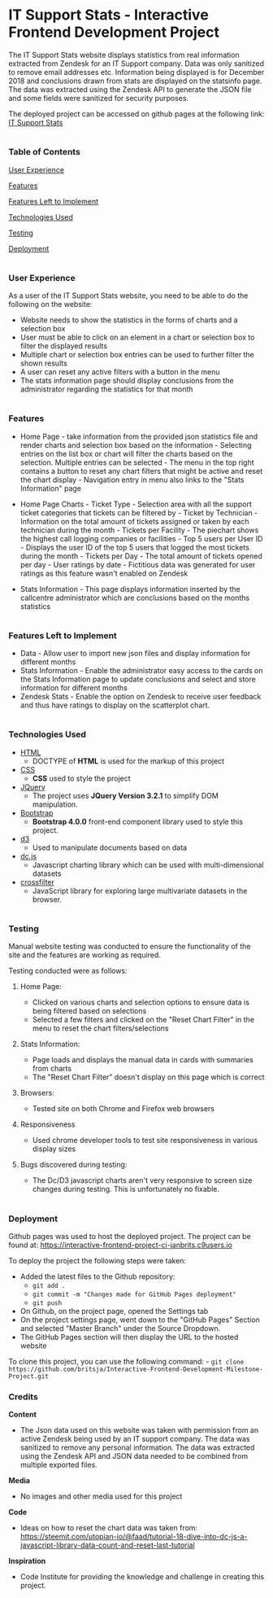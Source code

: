 

# IT Support Stats - Interactive Frontend Development Project

The IT Support Stats website displays statistics from real information extracted from Zendesk for an IT Support company. Data was only sanitized to remove email addresses etc.
Information being displayed is for December 2018 and conclusions drawn from stats are displayed on the statsinfo page. The data was extracted using the Zendesk API to generate the
JSON file and some fields were sanitized for security purposes.


The deployed project can be accessed on github pages at the following link: <a href="https://britsja.github.io/Interactive-Frontend-Development-Milestone-Project/">IT Support Stats</a>

#

### **Table of Contents**

[User Experience](#user-experience)

[Features](#features)

[Features Left to Implement](#features-left-to-implement)

[Technologies Used](#technologies-used)

[Testing](#testing)

[Deployment](#deployment)

#
 
### User Experience

As a user of the IT Support Stats website, you need to be able to do the following on the website:
- Website needs to show the statistics in the forms of charts and a selection box
- User must be able to click on an element in a chart or selection box to filter the displayed results
- Multiple chart or selection box entries can be used to further filter the shown results
- A user can reset any active filters with a button in the menu
- The stats information page should display conclusions from the administrator regarding the statistics for that month

#

### Features

- Home Page - take information from the provided json statistics file and render charts and selection box based on the information
          - Selecting entries on the list box or chart will filter the charts based on the selection. Multiple entries can be selected
          - The menu in the top right contains a button to reset any chart filters that might be active and reset the chart display
          - Navigation entry in menu also links to the "Stats Information" page
          
- Home Page Charts - Ticket Type - Selection area with all the support ticket categories that tickets can be filtered by
                 - Ticket by Technician - Information on the total amount of tickets assigned or taken by each technician during the month
                 - Tickets per Facility - The piechart shows the highest call logging companies or facilities
                 - Top 5 users per User ID - Displays the user ID of the top 5 users that logged the most tickets during the month
                 - Tickets per Day - The total amount of tickets opened per day
                 - User ratings by date - Fictitious data was generated for user ratings as this feature wasn't enabled on Zendesk
          
- Stats Information - This page displays information inserted by the callcentre administrator which are conclusions based on the months statistics


#

### Features Left to Implement

- Data - Allow user to import new json files and display information for different months
- Stats Information - Enable the administrator easy access to the cards on the Stats Information page to update conclusions and select and store information for different months
- Zendesk Stats - Enable the option on Zendesk to receive user feedback and thus have ratings to display on the scatterplot chart.


#

### Technologies Used

- [HTML](https://www.w3.org/html/)
    - DOCTYPE of **HTML** is used for the markup of this project
- [CSS](https://www.w3.org/Style/CSS/Overview.en.html)
    - **CSS** used to style the project
- [JQuery](https://jquery.com)
    - The project uses **JQuery Version 3.2.1** to simplify DOM manipulation.
- [Bootstrap](https://getbootstrap.com/)
    - **Bootstrap 4.0.0** front-end component library used to style this project.
- [d3](https://d3js.org/)
    - Used to manipulate documents based on data
- [dc.js](https://dc-js.github.io/dc.js/)
    - Javascript charting library which can be used with multi-dimensional datasets
- [crossfilter](https://github.com/crossfilter/crossfilter)
    - JavaScript library for exploring large multivariate datasets in the browser. 

#

### Testing

Manual website testing was conducted to ensure the functionality of the site and the features are working as required. 

Testing conducted were as follows:

1. Home Page:
    - Clicked on various charts and selection options to ensure data is being filtered based on selections
    - Selected a few filters and clicked on the "Reset Chart Filter" in the menu to reset the chart filters/selections

2. Stats Information:
    - Page loads and displays the manual data in cards with summaries from charts
    - The "Reset Chart Filter" doesn't display on this page which is correct

3. Browsers:
    - Tested site on both Chrome and Firefox web browsers

4. Responsiveness
    - Used chrome developer tools to test site responsiveness in various display sizes

5. Bugs discovered during testing:
    - The Dc/D3 javascript charts aren't very responsive to screen size changes during testing. This is unfortunately no fixable.

#

### Deployment

Github pages was used to host the deployed project.
The project can be found at: https://interactive-frontend-project-ci-janbrits.c9users.io

To deploy the project the following steps were taken:
- Added the latest files to the Github repository:
    - ```git add .```
    - ```git commit -m "Changes made for GitHub Pages deployment"```
    - ```git push```
- On Github, on the project page, opened the Settings tab
- On the project settings page, went down to the "GitHub Pages" Section and selected "Master Branch" under the Source Dropdown.
- The GitHub Pages section will then display the URL to the hosted website

To clone this project, you can use the following command:
    - ```git clone https://github.com/britsja/Interactive-Frontend-Development-Milestone-Project.git```

### Credits

**Content**
- The Json data used on this website was taken with permission from an active Zendesk being used by an IT support company. The data was sanitized to remove any 
  personal information. The data was extracted using the Zendesk API and JSON data needed to be combined from multiple exported files. 

**Media** 
- No images and other media used for this project

**Code**
- Ideas on how to reset the chart data was taken from: https://steemit.com/utopian-io/@faad/tutorial-18-dive-into-dc-js-a-javascript-library-data-count-and-reset-last-tutorial

**Inspiration**
- Code Institute for providing the knowledge and challenge in creating this project.